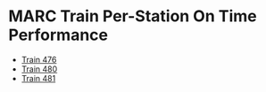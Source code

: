 


# MARC Train Per-Station On Time Performance
* [Train 476](476.md)
* [Train 480](480.md)
* [Train 481](481.md)